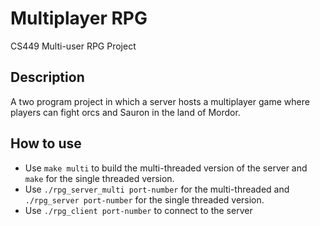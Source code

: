 # Multiplayer RPG
CS449 Multi-user RPG Project

## Description
A two program project in which a server hosts a multiplayer game where players can fight orcs and Sauron in the land of Mordor. 

## How to use
- Use `make multi` to build the multi-threaded version of the server and `make` for the single threaded version.
- Use `./rpg_server_multi port-number` for the multi-threaded and `./rpg_server port-number` for the single threaded version.
- Use `./rpg_client port-number` to connect to the server
